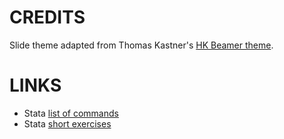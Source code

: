 # CREDITS

Slide theme adapted from Thomas Kastner's [HK Beamer theme][hk-template].

[hk-template]: https://github.com/sprungknoedl/hk-template

# LINKS

* Stata [list of commands][wiki-code]
* Stata [short exercises][wiki-exercises]

[wiki-code]: https://github.com/briatte/srqm/wiki/Code
[wiki-exercises]: https://github.com/briatte/srqm/wiki/Exercises
